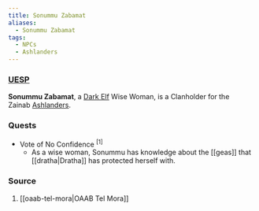 ```yaml
---
title: Sonummu Zabamat
aliases:
  - Sonummu Zabamat
tags:
  - NPCs
  - Ashlanders
---
```

### [UESP](https://en.uesp.net/wiki/Morrowind:Sonummu_Zabamat)
**Sonummu Zabamat**, a [Dark Elf](https://en.uesp.net/wiki/Morrowind:Dark_Elf "Morrowind:Dark Elf") Wise Woman, is a Clanholder for the Zainab [Ashlanders](https://en.uesp.net/wiki/Morrowind:Ashlanders "Morrowind:Ashlanders").
### Quests
* Vote of No Confidence <sup>[1]</sup>
	* As a wise woman, Sonummu has knowledge about the [[geas]] that [[dratha|Dratha]] has protected herself with.
### Source
1. [[oaab-tel-mora|OAAB Tel Mora]]